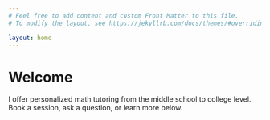 ```yaml
---
# Feel free to add content and custom Front Matter to this file.
# To modify the layout, see https://jekyllrb.com/docs/themes/#overriding-theme-defaults

layout: home
---
```


# Welcome

I offer personalized math tutoring from the middle school to college level. Book a session, ask a question, or learn more below. 